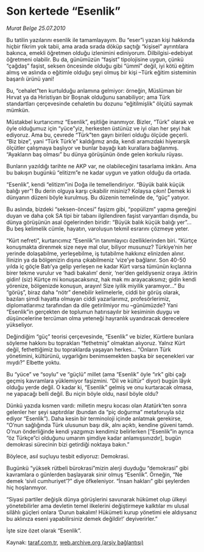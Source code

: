 # Son kertede “Esenlik” 

*Murat Belge 25.07.2010*

<div class="yazi"><p>Bu tatilin yazılarını esenlik ile tamamlayayım. Bu “eser”i yazan kişi hakkında hiçbir fikrim yok tabii, ama arada sırada döküp saçtığı “kişisel” ayrıntılara bakınca, emekli öğretmen olduğu izlenimini ediniyorum. Dilbilgisi-edebiyat öğretmeni olabilir. Bu da, günümüzün “faşist” tipolojisine uygun, çünkü “çağdaş” faşist, seksen öncesinde olduğu gibi “ümmî” değil, iyi kötü eğitim almış ve aslında o eğitimle olduğu şeyi olmuş bir kişi –Türk eğitim sisteminin başarılı ürünü yani!</p>
<p>Bu, “cehalet”ten kurtulduğu anlamına gelmiyor: örneğin, Müslüman bir Hırvat ya da Hıristiyan bir Boşnak olduğunu sanabiliyor; ama Türk standartları çerçevesinde cehaletin bu dozunu “eğitilmişlik” ölçütü saymak mümkün.</p>
<p>Müstakbel kurtarıcımız “Esenlik”, eşitliğe inanmıyor. Bizler, “Türk” olarak ve öyle olduğumuz için “yüce”yiz, herkesten üstünüz ve iyi olan her şeyi hak ediyoruz. Ama bu, çevrede “Türk”ten gayrı birileri olduğu ölçüde geçerli. “Biz bize”, yani “Türk Türk’e” kaldığımız anda, kendi aramızdaki hiyerarşik ölçütler çalışmaya başlıyor ve bunlar bayağı katı kurallara bağlanmış. “Ayakların baş olması” bu dünya görüşünün önde gelen korkulu rüyası.</p>
<p>Bunların yazıldığı tarihte ne AKP var, ne olabileceğini tasarlama imkânı. Ama bu bakışın bugünkü “elitizm”e ne kadar uygun ve yatkın olduğu da ortada.</p>
<p>“Esenlik”, kendi “elitizm”ini Doğa ile temellendiriyor. “Büyük balık küçük balığı yer”! Bu derin olguya karşı çıkabilir misiniz? Kolaysa çıkın! Demek ki dünyanın düzeni böyle kurulmuş. Bu düzenin temelinde de, “güç” yatıyor.</p>
<p>Bu aslında, bizdeki “seksen-öncesi” faşizm gibi, “popülizm” yapma gereğini duyan ve daha çok SA tipi bir tabanı ilgilendiren faşist varyantları dışında, bu dünya görüşünün asal ögelerinden biridir: “Büyük balık küçük balığı yer”... Bu beş kelimelik cümle, hayatın, varoluşun tekmil esrarını çözmeye yeter. </p>
<p>“Kürt nefreti”, kurtarıcımız “Esenlik”in tanımlayıcı özelliklerinden biri. “Kürtçe konuşmakta direnmek size neye mal olur, biliyor musunuz? Türkiye’nin her yerinde dolaşabilme, yerleşebilme, iş tutabilme hakkınız elinizden alınır. İlinizin ya da bölgenizin dışına çıkabilmeniz ‘vize’ye bağlanır. Son 40-50 yılda iç göçle Batı’ya gelip yerleşen ne kadar Kürt varsa tümünün kıçlarına birer tekme vurulur ve ‘hadi bakalım’ denir, ‘ner’den geldiyseniz oraya .iktirin gidin! (siz) Kürtçe mi konuşacaksınız, hak mak mı arayacaksınız; gidin kendi yörenize, bölgenizde konuşun, arayın! Size iyilik miyilik yaramıyor...” Bu “görüş”, biraz daha “nötr” denebilir kelimelerle, ciddi bir görüş olarak, bazıları şimdi hayatta olmayan ciddi yazarlarımız, profesörlerimiz, diplomatlarımız tarafından da dile getirilmiyor mu –günümüzde? Yani “Esenlik”in gerçekten de toplumun hatırısayılır bir kesiminin duygu ve düşüncelerine tercüman olma yeteneği hayranlık uyandıracak derecelere yükseliyor.</p>
<p>Değindiğim “güç” teorisi çerçevesinde, “Esenlik” ve bizler, Kürtlere bunlara söyleme hakkını bu toprakları “fethetmiş” olmaktan alıyoruz. Yalnız Kürt değil, fethettiğimiz bu topraklarda yaşayan herkes... “Onların Türk yönetimini, kültürünü, uygarlığını benimsemekten başka bir seçenekleri var mıydı?” Elbette yoktu.</p>
<p>Bu “yüce” ve “soylu” ve “güçlü” millet (ama “Esenlik” öyle “ırk” gibi çağı geçmiş kavramlara yüklemiyor faşizmini. “Dil ve kültür” diyor) bugün lâyık olduğu yerde değil. O kadar ki, “Esenlik” gelmiş ve onu kurtaracak olmasa, ne yapacağı belli değil. Bu niçin böyle oldu, nasıl böyle oldu?</p>
<p>Dünkü yazıda kısmen vardı: milletin meşru kocası olan Atatürk’ten sonra gelenler her şeyi saptırdılar (bundan da “piç doğurma” metaforuyla söz ediyor “Esenlik”). Daha kesin bir terminoloji içinde anlatmak gerekirse, “O’nun sağlığında Türk ulusunun başı dik, alnı açıktı, kendine güveni tamdı. O’nun önderliğinde kendi yazgımızı kendimiz belirlerken [“Esenlik”in ayrıca “öz Türkçe”ci olduğunu umarım şimdiye kadar anlamışsınızdır], bugün demokrasi sürecinin bizi getirdiği noktaya bakın.”</p>
<p>Böylece, asıl suçluyu tesbit ediyoruz: Demokrasi.</p>
<p>Bugünkü “yüksek rütbeli bürokrasi”mizin alerji duyduğu “demokrasi” gibi kavramlara o günlerden başlayarak sinir olmuş “Esenlik”. Örneğin, “Ne demek ‘sivil cumhuriyet’?” diye öfkeleniyor. “İnsan hakları” gibi şeylerden hiç hoşlanmıyor.</p>
<p>“Siyasi partiler değişik dünya görüşlerini savunarak hükümet olup ülkeyi yönetebilirler ama devletin temel ilkelerini değiştirmeye kalktılar mı ulusal silâhlı güçleri onlara ‘Durun bakalım! Hükümeti kurup yönetimi ele aldıysanız bu aklınıza eseni yapabilirsiniz demek değildir!’ deyiverirler.”</p>
<p>İşte size özet olarak “Esenlik”. </p></div>

Kaynak: [taraf.com.tr](http://www.taraf.com.tr:80/murat-belge/makale-son-kertede-esenlik.htm), [web.archive.org (arşiv bağlantısı)](http://web.archive.org/web/20100727022354/http://www.taraf.com.tr:80/murat-belge/makale-son-kertede-esenlik.htm)
